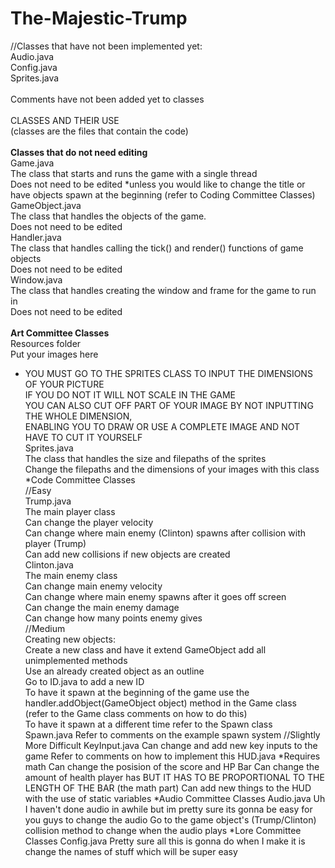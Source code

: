 # The-Majestic-Trump
//Classes that have not been implemented yet:<br>
  Audio.java<br>
  Config.java<br>
  Sprites.java<br>
  <br>
  Comments have not been added yet to classes<br>
  <br>
  CLASSES AND THEIR USE<br>
  (classes are the files that contain the code)<br><br>
<b>Classes that do not need editing</b><br>
	Game.java <br>
   The class that starts and runs the game with a single thread<br>
   Does not need to be edited *unless you would like to change the title or have objects spawn at the beginning (refer to Coding Committee Classes)<br>
GameObject.java <br>
   The class that handles the objects of the game.<br>
   Does not need to be edited<br>
Handler.java<br>
   The class that handles calling the tick() and render() functions of game objects<br>
   Does not need to be edited<br>
Window.java<br>
   The class that handles creating the window and frame for the game to run in<br>
   Does not need to be edited<br><br>
<b>Art Committee Classes</b><br>
Resources folder<br>
   Put your images here<br>
  * YOU MUST GO TO THE SPRITES CLASS TO INPUT THE DIMENSIONS OF YOUR PICTURE<br>
    IF YOU DO NOT IT WILL NOT SCALE IN THE GAME<br>
    YOU CAN ALSO CUT OFF PART OF YOUR IMAGE BY NOT INPUTTING THE WHOLE DIMENSION,<br>
    ENABLING YOU TO DRAW OR USE A COMPLETE IMAGE AND NOT HAVE TO CUT IT YOURSELF <br>
Sprites.java<br>
   The class that handles the size and filepaths of the sprites<br>
   Change the filepaths and the dimensions of your images with this class<br>
*Code Committee Classes<br>
//Easy<br>
Trump.java<br>
  The main player class<br>
  Can change the player velocity<br>
  Can change where main enemy (Clinton) spawns after collision with player (Trump)<br>
  Can add new collisions if new objects are created<br>
Clinton.java<br>
  The main enemy class<br>
  Can change main enemy velocity<br>
  Can change where main enemy spawns after it goes off screen<br>
  Can change the main enemy damage<br>
  Can change how many points enemy gives<br>
//Medium<br>
Creating new objects:<br>
   Create a new class and have it extend GameObject  add all unimplemented methods<br>
   Use an already created object as an outline<br>
   Go to ID.java to add a new ID<br>
   To have it spawn at the beginning of the game use the handler.addObject(GameObject object) method in the Game class<br>
    (refer to the Game class comments on how to do this)<br>
   To have it spawn at a different time refer to the Spawn class<br>
Spawn.java
   Refer to comments on the example spawn system
//Slightly More Difficult
KeyInput.java
   Can change and add new key inputs to the game
   Refer to comments on how to implement this
HUD.java
  *Requires math
   Can change the posision of the score and HP Bar
   Can change the amount of health player has BUT IT HAS TO BE 
    PROPORTIONAL TO THE LENGTH OF THE BAR (the math part)
   Can add new things to the HUD with the use of static variables
*Audio Committee Classes
Audio.java
   Uh I haven't done audio in awhile but im pretty sure its gonna be easy for you guys to change the audio
   Go to the game object's (Trump/Clinton) collision method to change when the audio plays
*Lore Committee Classes
Config.java
   Pretty sure all this is gonna do when I make it is change the names of stuff which will be super easy
